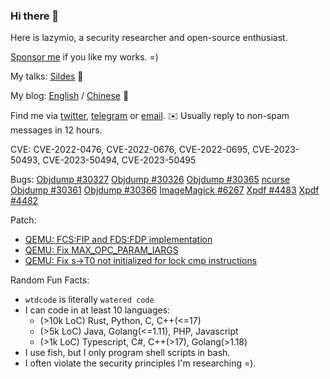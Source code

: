 ### Hi there 👋

<!--
**wtdcode/wtdcode** is a ✨ _special_ ✨ repository because its `README.md` (this file) appears on your GitHub profile.

Here are some ideas to get you started:

- 🔭 I’m currently working on ...
- 🌱 I’m currently learning ...
- 👯 I’m looking to collaborate on ...
- 🤔 I’m looking for help with ...
- 💬 Ask me about ...
- 📫 How to reach me: ...
- 😄 Pronouns: ...
- ⚡ Fun fact: ...
-->

Here is lazymio, a security researcher and open-source enthusiast.

[Sponsor me](https://github.com/sponsors/wtdcode) if you like my works. =) 

My talks: [Sildes](https://github.com/wtdcode/mytalks) 📜

My blog: [English](https://blog.lazym.io) / [Chinese](https://blog.ihomura.cn) 📝

Find me via [twitter](https://twitter.com/pwnedmio), [telegram](https://t.me/lazymio) or [email](mailto:mio@lazym.io). ✉️ Usually reply to non-spam messages in 12 hours.

CVE: CVE-2022-0476, CVE-2022-0676, CVE-2022-0695, CVE-2023-50493, CVE-2023-50494, CVE-2023-50495

Bugs: [Objdump #30327](https://sourceware.org/bugzilla/show_bug.cgi?id=30327) [Objdump #30326](https://sourceware.org/bugzilla/show_bug.cgi?id=30326) [Objdump #30365](https://sourceware.org/bugzilla/show_bug.cgi?id=30365) [ncurse](https://lists.gnu.org/archive/html/bug-ncurses/2023-04/msg00020.html) [Objdump #30361](https://sourceware.org/bugzilla/show_bug.cgi?id=30361) [Objdump #30366](https://sourceware.org/bugzilla/show_bug.cgi?id=30366) [ImageMagick #6267](https://github.com/ImageMagick/ImageMagick/issues/6267) [Xpdf #4483](https://forum.xpdfreader.com/viewtopic.php?p=44483) [Xpdf #4482](https://forum.xpdfreader.com/viewtopic.php?p=44482)

Patch:

- [QEMU: FCS:FIP and FDS:FDP implementation](https://github.com/qemu/qemu/commit/84abdd7d271c2df69a9d394be093efd885da7a4c)
- [QEMU: Fix MAX_OPC_PARAM_IARGS](https://github.com/qemu/qemu/commit/0166feda3257b5987be62566ad1f421c6527ba67)
- [QEMU: Fix s->T0 not initialized for lock cmp instructions](https://github.com/qemu/qemu/commit/99d0dcd7f102c07a510200d768cae65e5db25d23)

Random Fun Facts:

- `wtdcode` is literally `watered code`
- I can code in at least 10 languages:
  - (>10k LoC) Rust, Python, C, C++(<=17)
  - (>5k LoC) Java, Golang(<=1.11), PHP, Javascript
  - (>1k LoC) Typescript, C#, C++(>17), Golang(>1.18)
- I use fish, but I only program shell scripts in bash.
- I often violate the security principles I'm researching =).
